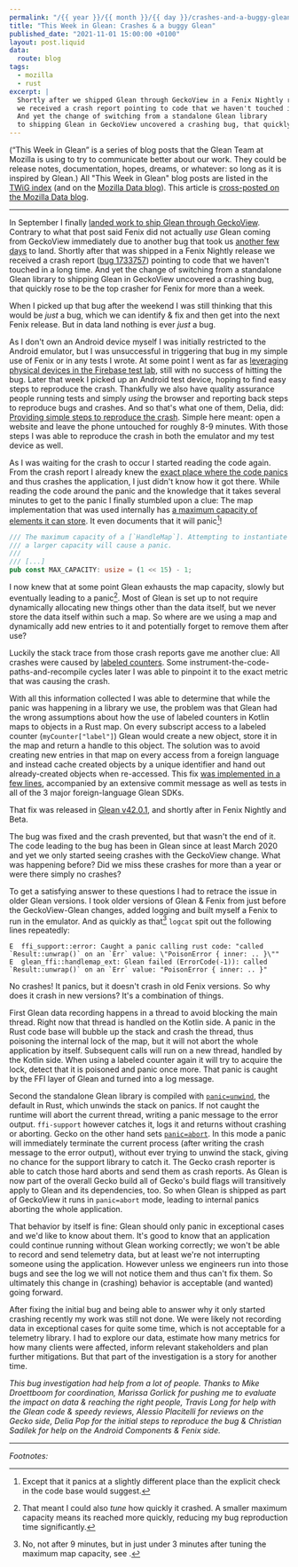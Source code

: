 ```yaml
---
permalink: "/{{ year }}/{{ month }}/{{ day }}/crashes-and-a-buggy-glean"
title: "This Week in Glean: Crashes & a buggy Glean"
published_date: "2021-11-01 15:00:00 +0100"
layout: post.liquid
data:
  route: blog
tags:
  - mozilla
  - rust
excerpt: |
  Shortly after we shipped Glean through GeckoView in a Fenix Nightly release
  we received a crash report pointing to code that we haven't touched in a long time.
  And yet the change of switching from a standalone Glean library
  to shipping Glean in GeckoView uncovered a crashing bug, that quickly rose to be the top crasher for Fenix for more than a week.
---
```


(“This Week in Glean” is a series of blog posts that the Glean Team at Mozilla is using to try to communicate better about our work. They could be release notes, documentation, hopes, dreams, or whatever: so long as it is inspired by Glean.)
All "This Week in Glean" blog posts are listed in the [TWiG index](https://mozilla.github.io/glean/book/appendix/twig.html)
(and on the [Mozilla Data blog](https://blog.mozilla.org/data/category/glean/)).
This article is [cross-posted on the Mozilla Data blog][datablog].

[datablog]: https://blog.mozilla.org/data/2021/11/01/this-week-in-glean-crashes-a-buggy-glean

---

In September I finally [landed work to ship Glean through GeckoView][geckoview-shipped].
Contrary to what that post said Fenix did not actually _use_ Glean coming from GeckoView immediately due to another bug that took us [another few days][ac-shipping-glean] to land.
Shortly after that was shipped in a Fenix Nightly release we received a crash report ([bug 1733757][bug]) pointing to code that we haven't touched in a long time.
And yet the change of switching from a standalone Glean library to shipping Glean in GeckoView uncovered a crashing bug, that quickly rose to be the top crasher for Fenix for more than a week.

When I picked up that bug after the weekend I was still thinking that this would be _just_ a bug, which we can identify & fix and then get into the next Fenix release.
But in data land nothing is ever _just_ a bug.

As I don't own an Android device myself I was initially restricted to the Android emulator,
but I was unsuccessful in triggering that bug in my simple use of Fenix or in any tests I wrote.
At some point I went as far as [leveraging physical devices in the Firebase test lab][phys-devices],
still with no success of hitting the bug.
Later that week I picked up an Android test device, hoping to find easy steps to reproduce the crash.
Thankfully we also have quality assurance people running tests and simply _using_ the browser
and reporting back steps to reproduce bugs and crashes.
And so that's what one of them, Delia, did: [Providing simple steps to reproduce the crash][str].
Simple here meant: open a website and leave the phone untouched for roughly 8-9 minutes.
With those steps I was able to reproduce the crash in both the emulator and my test device as well.

As I was waiting for the crash to occur I started reading the code again.
From the crash report I already knew the [exact place where the code panics][ffi-support-panic] and thus crashes the application,
I just didn't know how it got there.
While reading the code around the panic and the knowledge that it takes several minutes to get to the panic I finally stumbled upon a clue:
The map implementation that was used internally has [a maximum capacity of elements it can store][ffi-support-maxcap].
It even documents that it will panic[^1]!

```rust
/// The maximum capacity of a [`HandleMap`]. Attempting to instantiate one with
/// a larger capacity will cause a panic.
///
/// [...]
pub const MAX_CAPACITY: usize = (1 << 15) - 1;
```

I now knew that at some point Glean exhausts the map capacity,
slowly but eventually leading to a panic[^2].
Most of Glean is set up to not require dynamically allocating new things other than the data itself,
but we never store the data itself within such a map.
So where are we using a map and dynamically add new entries to it and potentially forget to remove them after use?

Luckily the stack trace from those crash reports gave me another clue:
All crashes were caused by [labeled counters].
Some instrument-the-code-paths-and-recompile cycles later I was able to pinpoint it to the exact metric that was causing the crash.

With all this information collected I was able to determine that while the panic was happening in a library we use,
the problem was that Glean had the wrong assumptions about how the use of labeled counters in Kotlin maps to objects in a Rust map.
On every subscript access to a labeled counter (`myCounter["label"]`) Glean would create a new object, store it in the map and return a handle to this object.
The solution was to avoid creating new entries in that map on every access from a foreign language and instead cache created objects by a unique identifier
and hand out already-created objects when re-accessed.
This fix [was implemented in a few lines][glean-fix], accompanied by an extensive commit message as well as tests in all of the 3 major foreign-language Glean SDKs.

That fix was released in [Glean v42.0.1][glean-release], and shortly after in Fenix Nightly and Beta.

The bug was fixed and the crash prevented, but that wasn't the end of it.
The code leading to the bug has been in Glean since at least March 2020
and yet we only started seeing crashes with the GeckoView change.
What was happening before? Did we miss these crashes for more than a year or were there simply no crashes?

To get a satisfying answer to these questions I had to retrace the issue in older Glean versions.
I took older versions of Glean & Fenix from just before the GeckoView-Glean changes,
added logging and built myself a Fenix to run in the emulator.
And as quickly as that[^3] `logcat` spit out the following lines repeatedly:

```
E  ffi_support::error: Caught a panic calling rust code: "called `Result::unwrap()` on an `Err` value: \"PoisonError { inner: .. }\""
E  glean_ffi::handlemap_ext: Glean failed (ErrorCode(-1)): called `Result::unwrap()` on an `Err` value: "PoisonError { inner: .. }"
```

No crashes! It panics, but it doesn't crash in old Fenix versions.
So why does it crash in new versions?
It's a combination of things.

First Glean data recording happens in a thread to avoid blocking the main thread.
Right now that thread is handled on the Kotlin side.
A panic in the Rust code base will bubble up the stack and crash the thread, thus poisoning the internal lock of the map,
but it will not abort the whole application by itself.
Subsequent calls will run on a new thread, handled by the Kotlin side.
When using a labeled counter again it will try to acquire the lock,
detect that it is poisoned and panic once more.
That panic is caught by the FFI layer of Glean and turned into a log message.

Second the standalone Glean library is compiled with [`panic=unwind`][panic-method], the default in Rust,
which unwinds the stack on panics.
If not caught the runtime will abort the current thread, writing a panic message to the error output.
`ffi-support` however catches it, logs it and returns without crashing or aborting.
Gecko on the other hand sets [`panic=abort`][gecko-panic].
In this mode a panic will immediately terminate the current process (after writing the crash message to the error output),
without ever trying to unwind the stack, giving no chance for the support library to catch it.
The Gecko crash reporter is able to catch those hard aborts and send them as crash reports.
As Glean is now part of the overall Gecko build all of Gecko's build flags will transitively apply to Glean and its dependencies, too.
So when Glean is shipped as part of GeckoView it runs in `panic=abort` mode, leading to internal panics aborting the whole application.

That behavior by itself is fine: Glean should only panic in exceptional cases and we'd like to know about them.
It's good to know that an application could continue running without Glean working correctly;
we won't be able to record and send telemetry data, but at least we're not interrupting someone using the application.
However unless we engineers run into those bugs and see the log we will not notice them and thus can't fix them.
So ultimately this change in (crashing) behavior is acceptable (and wanted) going forward.

After fixing the initial bug and being able to answer why it only started crashing recently my work was still not done.
We were likely not recording data in exceptional cases for quite some time, which is not acceptable for a telemetry library.
I had to explore our data, estimate how many metrics for how many clients were affected, inform relevant stakeholders and plan further mitigations.
But that part of the investigation is a story for another time.

_This bug investigation had help from a lot of people.
Thanks to Mike Droettboom for coordination,
Marissa Gorlick for pushing me to evaluate the impact on data & reaching the right people,
Travis Long for help with the Glean code & speedy reviews,
Alessio Placitelli for reviews on the Gecko side,
Delia Pop for the initial steps to reproduce the bug
& Christian Sadilek for help on the Android Components & Fenix side._

---

_Footnotes:_

[^1]: Except that it panics at a slightly different place than the explicit check in the code base would suggest.  
[^2]: That meant I could also _tune_ how quickly it crashed. A smaller maximum capacity means its reached more quickly, reducing my bug reproduction time significantly.  
[^3]: No, not after 9 minutes, but in just under 3 minutes after tuning the maximum map capacity, see [^2].

[geckoview-shipped]: /2021/09/17/glean-geckoview/
[phys-devices]: https://fnordig.de/2021/10/14/fenix-physical-device-testing/
[ac-shipping-glean]: https://github.com/mozilla-mobile/android-components/pull/11045
[bug]: https://bugzilla.mozilla.org/show_bug.cgi?id=1733757
[str]: https://github.com/mozilla-mobile/fenix/issues/21767
[ffi-support-panic]: https://github.com/mozilla/ffi-support/blob/0fdc22a8dfe3731be5fd39b311e4e4885219e26c/src/handle_map.rs#L409
[ffi-support-maxcap]: https://github.com/mozilla/ffi-support/blob/0fdc22a8dfe3731be5fd39b311e4e4885219e26c/src/handle_map.rs#L160-L166
[labeled counters]: https://mozilla.github.io/glean/book/reference/metrics/labeled_counters.html
[glean-fix]: https://github.com/mozilla/glean/commit/499309475f4f002bdd6c19db4aa051634760efe1#diff-fe013beaf77cb562dae30dd3e639f386b9c9f01d6bc6800538ccd72eb89ad68cR77-R107
[glean-release]: https://github.com/mozilla/glean/releases/tag/v42.0.1
[panic-method]: https://doc.rust-lang.org/cargo/reference/profiles.html#panic
[gecko-panic]: https://searchfox.org/mozilla-central/rev/a9e0a3f5e5f7cde941d419db967997aaa1f06b0f/Cargo.toml#63
